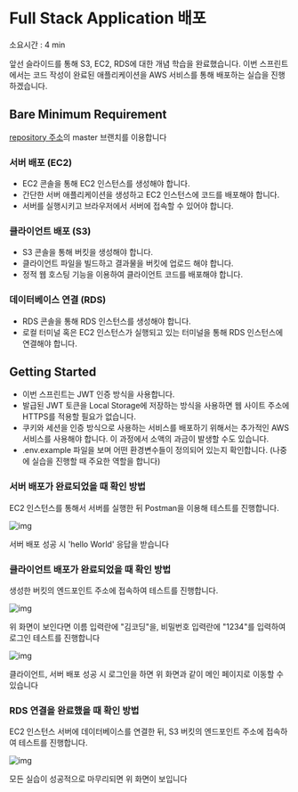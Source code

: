 # Full Stack Application 배포

소요시간 : 4 min

앞선 슬라이드를 통해 S3, EC2, RDS에 대한 개념 학습을 완료했습니다. 이번 스프린트에서는 코드 작성이 완료된 애플리케이션을 AWS 서비스를 통해 배포하는 실습을 진행하겠습니다.

## Bare Minimum Requirement

[repository 주소](https://github.com/codestates/im-sprint-practice-deploy)의 master 브랜치를 이용합니다

### 서버 배포 (EC2)

- EC2 콘솔을 통해 EC2 인스턴스를 생성해야 합니다.
- 간단한 서버 애플리케이션을 생성하고 EC2 인스턴스에 코드를 배포해야 합니다.
- 서버를 실행시키고 브라우저에서 서버에 접속할 수 있어야 합니다.

### 클라이언트 배포 (S3)

- S3 콘솔을 통해 버킷을 생성해야 합니다.
- 클라이언트 파일을 빌드하고 결과물을 버킷에 업로드 해야 합니다.
- 정적 웹 호스팅 기능을 이용하여 클라이언트 코드를 배포해야 합니다.

### 데이터베이스 연결 (RDS)

- RDS 콘솔을 통해 RDS 인스턴스를 생성해야 합니다.
- 로컬 터미널 혹은 EC2 인스턴스가 실행되고 있는 터미널을 통해 RDS 인스턴스에 연결해야 합니다.

## Getting Started

- 이번 스프린트는 JWT 인증 방식을 사용합니다.
- 발급된 JWT 토큰을 Local Storage에 저장하는 방식을 사용하면 웹 사이트 주소에 HTTPS를 적용할 필요가 없습니다.
- 쿠키와 세션을 인증 방식으로 사용하는 서비스를 배포하기 위해서는 추가적인 AWS 서비스를 사용해야 합니다. 이 과정에서 소액의 과금이 발생할 수도 있습니다.
- .env.example 파일을 보며 어떤 환경변수들이 정의되어 있는지 확인합니다. (나중에 실습을 진행할 때 주요한 역할을 합니다)

### 서버 배포가 완료되었을 때 확인 방법

EC2 인스턴스를 통해서 서버를 실행한 뒤 Postman을 이용해 테스트를 진행합니다.

![img](https://s3.ap-northeast-2.amazonaws.com/urclass-images/qysOj2Y20-1618474520753.png)

서버 배포 성공 시 'hello World' 응답을 받습니다

### 클라이언트 배포가 완료되었을 때 확인 방법

생성한 버킷의 엔드포인트 주소에 접속하여 테스트를 진행합니다.

![img](https://s3.ap-northeast-2.amazonaws.com/urclass-images/wUMGKH3xh-1618474509693.png)

위 화면이 보인다면 이름 입력란에 "김코딩"을, 비밀번호 입력란에 "1234"를 입력하여 로그인 테스트를 진행합니다

![img](https://s3.ap-northeast-2.amazonaws.com/urclass-images/ssWhmZWQO-1618474630640.png)

클라이언트, 서버 배포 성공 시 로그인을 하면 위 화면과 같이 메인 페이지로 이동할 수 있습니다

### RDS 연결을 완료했을 때 확인 방법

EC2 인스턴스 서버에 데이터베이스를 연결한 뒤, S3 버킷의 엔드포인트 주소에 접속하여 테스트를 진행합니다.

![img](https://s3.ap-northeast-2.amazonaws.com/urclass-images/7BttZRz9I-1618472502721.png)

모든 실습이 성공적으로 마무리되면 위 화면이 보입니다